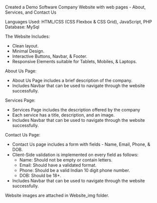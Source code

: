 Created a Demo Software Company Website with web pages - About, Services, and Contact Us

Languages Used: HTML/CSS (CSS Flexbox & CSS Grid), JavaScript, PHP
Database: MySql


The Website Includes:
* Clean layout.
* Minimal Design.
* Interactive Buttons, Navbar, & Footer.
* Responsive Elements suitable for Tablets, Mobiles, & Laptops.


About Us Page:

* About Us Page includes a brief description of the company.
* Includes Navbar that can be used to navigate through the website successfully.


Services Page:

* Services Page includes the description offered by the company
* Each service has a title, description, and an image.
* Includes Navbar that can be used to navigate through the website successfully.


Contact Us Page:

* Contact Us page includes a form with fields - Name, Email, Phone, & DOB.
* Client-Side validation is implemented on every field as follows:
    - Name: Should not be empty or contain letters.
    - Email: Should have a validated format.
    - Phone: Should be a valid Indian 10 digit phone number.
    - DOB: Should be 18+.
* Includes Navbar that can be used to navigate through the website successfully.

Website images are attached in Website_img folder.
